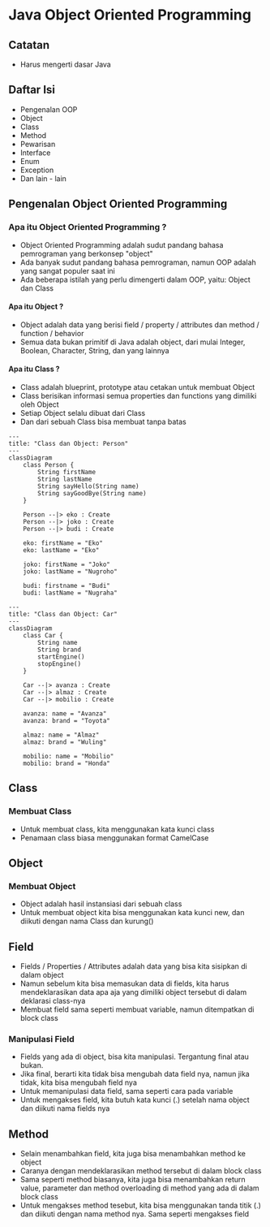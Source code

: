 # Java Object Oriented Programming

## Catatan
- Harus mengerti dasar Java

## Daftar Isi
- Pengenalan OOP
- Object
- Class
- Method
- Pewarisan
- Interface
- Enum
- Exception
- Dan lain - lain

## Pengenalan Object Oriented Programming

### Apa itu Object Oriented Programming ?
- Object Oriented Programming adalah sudut pandang bahasa pemrograman yang berkonsep "object"
- Ada banyak sudut pandang bahasa pemrograman, namun OOP adalah yang sangat populer saat ini
- Ada beberapa istilah yang perlu dimengerti dalam OOP, yaitu: Object dan Class

#### Apa itu Object ?
- Object adalah data yang berisi field / property / attributes dan method / function / behavior
- Semua data bukan primitif di Java adalah object, dari mulai Integer, Boolean, Character, String, dan yang lainnya

#### Apa itu Class ?
- Class adalah blueprint, prototype atau cetakan untuk membuat Object
- Class berisikan informasi semua properties dan functions yang dimiliki oleh Object
- Setiap Object selalu dibuat dari Class
- Dan dari sebuah Class bisa membuat tanpa batas

```mermaid
---
title: "Class dan Object: Person"
---
classDiagram
    class Person {
        String firstName
        String lastName
        String sayHello(String name)
        String sayGoodBye(String name)
    }
    
    Person --|> eko : Create
    Person --|> joko : Create
    Person --|> budi : Create
    
    eko: firstName = "Eko"
    eko: lastName = "Eko"
    
    joko: firstName = "Joko"
    joko: lastName = "Nugroho"
    
    budi: firstname = "Budi"
    budi: lastName = "Nugraha"
```

```mermaid
---
title: "Class dan Object: Car"
---
classDiagram
    class Car {
        String name
        String brand
        startEngine()
        stopEngine()
    }
    
    Car --|> avanza : Create
    Car --|> almaz : Create
    Car --|> mobilio : Create
    
    avanza: name = "Avanza"
    avanza: brand = "Toyota"
    
    almaz: name = "Almaz"
    almaz: brand = "Wuling"
    
    mobilio: name = "Mobilio"
    mobilio: brand = "Honda"
```

## Class

### Membuat Class
- Untuk membuat class, kita menggunakan kata kunci class
- Penamaan class biasa menggunakan format CamelCase

## Object

### Membuat Object
- Object adalah hasil instansiasi dari sebuah class
- Untuk membuat object kita bisa menggunakan kata kunci new, dan diikuti dengan nama Class dan kurung()

## Field
- Fields / Properties / Attributes adalah data yang bisa kita sisipkan di dalam object
- Namun sebelum kita bisa memasukan data di fields, kita harus mendeklarasikan data apa aja yang dimiliki object tersebut di dalam deklarasi class-nya
- Membuat field sama seperti membuat variable, namun ditempatkan di block class

### Manipulasi Field
- Fields yang ada di object, bisa kita manipulasi. Tergantung final atau bukan.
- Jika final, berarti kita tidak bisa mengubah data field nya, namun jika tidak, kita bisa mengubah field nya
- Untuk memanipulasi data field, sama seperti cara pada variable
- Untuk mengakses field, kita butuh kata kunci (.) setelah nama object dan diikuti nama fields nya

## Method
- Selain menambahkan field, kita juga bisa menambahkan method ke object
- Caranya dengan mendeklarasikan method tersebut di dalam block class
- Sama seperti method biasanya, kita juga bisa menambahkan return value, parameter dan method overloading di method yang ada di dalam block class
- Untuk mengakses method tesebut, kita bisa menggunakan tanda titik (.) dan diikuti dengan nama method nya. Sama seperti mengakses field

